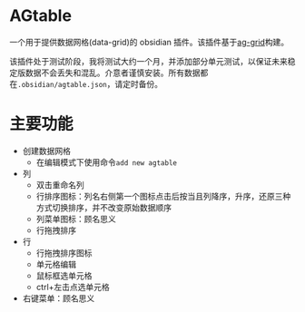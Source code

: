 # AGtable

一个用于提供数据网格(data-grid)的 obsidian 插件。该插件基于[ag-grid](https://github.com/ag-grid/ag-grid)构建。

该插件处于测试阶段，我将测试大约一个月，并添加部分单元测试，以保证未来稳定版数据不会丢失和混乱。介意者谨慎安装。所有数据都在`.obsidian/agtable.json`，请定时备份。

# 主要功能

- 创建数据网格
  - 在编辑模式下使用命令`add new agtable`
- 列
  - 双击重命名列
  - 行排序图标：列名右侧第一个图标点击后按当且列降序，升序，还原三种方式切换排序，并不改变原始数据顺序
  - 列菜单图标：顾名思义
  - 行拖拽排序
- 行
  - 行拖拽排序图标
  - 单元格编辑
  - 鼠标框选单元格
  - ctrl+左击点选单元格
- 右键菜单：顾名思义
